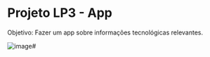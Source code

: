 # Projeto LP3 - App

Objetivo: Fazer um app sobre informações tecnológicas relevantes.



![image](https://github.com/invxz/LP3-App-Noticias/assets/110623554/628ee403-4a48-497a-aee6-9c1d29d690a9)#
